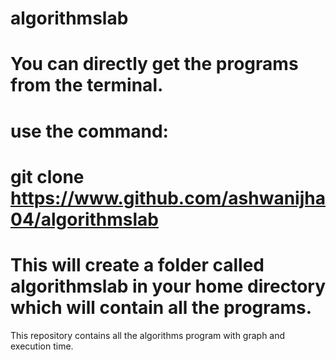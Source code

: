 # algorithmslab

# You can directly get the programs from the terminal.
# use the command: 
# git clone https://www.github.com/ashwanijha04/algorithmslab

# This will create a folder called algorithmslab in your home directory which will contain all the programs.
This repository contains all the algorithms program with graph and execution time.
